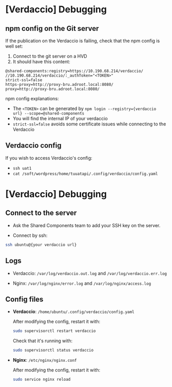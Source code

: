 # [Verdaccio] Debugging

## npm config on the Git server

If the publication on the Verdaccio is failing, check that the npm config is well set:

1. Connect to the git server on a HVD
2. It should have this content:

```
@shared-components:registry=https://10.190.68.214/verdaccio/
//10.190.68.214/verdaccio/:_authToken="<TOKEN>"
strict-ssl=false
https-proxy=http://proxy-bru.adroot.local:8080/
proxy=http://proxy-bru.adroot.local:8080/
```

npm config explanations:

- The `<TOKEN>` can be generated by `npm login --registry={verdaccio url} --scope=@shared-components`
- You will find the internal IP of your verdaccio
- `strict-ssl=false` avoids some certificate issues while connecting to the Verdaccio

## Verdaccio config

If you wish to access Verdaccio's config:

- `ssh uat1`
- `cat /soft/wordpress/home/tuuatapi/.config/verdaccio/config.yaml`

# [Verdaccio] Debugging

## Connect to the server

- Ask the Shared Components team to add your SSH key on the server.

- Connect by ssh:

```bash
ssh ubuntu@{your verdaccio url}
```

## Logs

- Verdaccio: `/var/log/verdaccio.out.log` and `/var/log/verdaccio.err.log`

- Nginx: `/var/log/nginx/error.log` and `/var/log/nginx/access.log`

## Config files

- **Verdaccio**: `/home/ubuntu/.config/verdaccio/config.yaml`

  After modifying the config, restart it with:

  ```bash
  sudo supervisorctl restart verdaccio
  ```

  Check that it's running with:

  ```bash
  sudo supervisorctl status verdaccio
  ```

- **Nginx**: `/etc/nginx/nginx.conf`

  After modifying the config, restart it with:

  ```bash
  sudo service nginx reload
  ```
